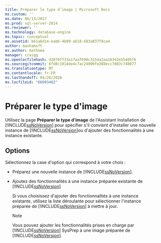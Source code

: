 ```yaml
---
title: Préparer le type d’image | Microsoft Docs
ms.custom: ''
ms.date: 06/13/2017
ms.prod: sql-server-2014
ms.reviewer: ''
ms.technology: database-engine
ms.topic: conceptual
ms.assetid: b61a6d14-eabb-4b09-ab18-683a037f8ca4
author: mashamsft
ms.author: mathoma
manager: craigg
ms.openlocfilehash: d2070ff33a17aaf690c3154a2aa16343e55405f6
ms.sourcegitcommit: 6fd8c1914de4c7ac24900fe388ecc7883c740077
ms.translationtype: MT
ms.contentlocale: fr-FR
ms.lasthandoff: 04/26/2020
ms.locfileid: "66093482"
---
```

# <a name="prepare-image-type"></a>Préparer le type d'image
  Utilisez la page **Préparer le type d'image** de l'Assistant Installation de [!INCLUDE[ssNoVersion](../../includes/ssnoversion-md.md)] pour spécifier s'il convient d'installer une nouvelle instance de [!INCLUDE[ssNoVersion](../../includes/ssnoversion-md.md)]ou d'ajouter des fonctionnalités à une instance existante.  
  
## <a name="options"></a>Options  
 Sélectionnez la case d'option qui correspond à votre choix :  
  
-   Préparez une nouvelle instance de [!INCLUDE[ssNoVersion](../../includes/ssnoversion-md.md)].  
  
-   Ajoutez des fonctionnalités à une instance préparée existante de [!INCLUDE[ssNoVersion](../../includes/ssnoversion-md.md)]  
  
     Si vous choisissez d'ajouter des fonctionnalités à une instance existante, utilisez la liste déroulante pour sélectionner l'instance préparée de [!INCLUDE[ssNoVersion](../../includes/ssnoversion-md.md)] à mettre à jour.  
  
    > [!NOTE]  
    >  Vous pouvez ajouter les fonctionnalités prises en charge par [!INCLUDE[ssNoVersion](../../includes/ssnoversion-md.md)] SysPrep à une image préparée de [!INCLUDE[ssNoVersion](../../includes/ssnoversion-md.md)].  
  
  
